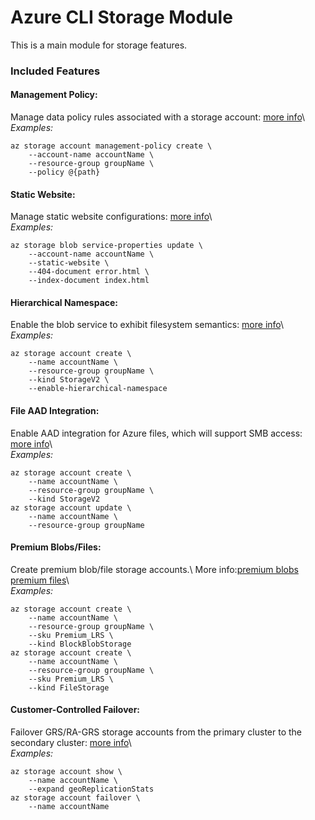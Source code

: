 # Azure CLI Storage Module #
This is a main module for storage features.

### Included Features

#### Management Policy:	
Manage data policy rules associated with a storage account: [more info](https://docs.microsoft.com/azure/storage/common/storage-lifecycle-managment-concepts)\	
*Examples:*	
```	
az storage account management-policy create \	
    --account-name accountName \	
    --resource-group groupName \	
    --policy @{path}	
```	

#### Static Website:	
Manage static website configurations: [more info](https://docs.microsoft.com/azure/storage/blobs/storage-blob-static-website)\	
*Examples:*	
```	
az storage blob service-properties update \	
    --account-name accountName \	
    --static-website \	
    --404-document error.html \	
    --index-document index.html	
```	

#### Hierarchical Namespace:	
Enable the blob service to exhibit filesystem semantics: [more info](https://docs.microsoft.com/azure/storage/data-lake-storage/namespace)\	
*Examples:*	
```	
az storage account create \	
    --name accountName \	
    --resource-group groupName \	
    --kind StorageV2 \	
    --enable-hierarchical-namespace	
```	

#### File AAD Integration:	
Enable AAD integration for Azure files, which will support SMB access: [more info](https://docs.microsoft.com/azure/storage/files/storage-files-active-directory-enable)\	
*Examples:*	
```	
az storage account create \	
    --name accountName \	
    --resource-group groupName \	
    --kind StorageV2	
az storage account update \	
    --name accountName \	
    --resource-group groupName	
```	

#### Premium Blobs/Files:	
Create premium blob/file storage accounts.\	
More info:[premium blobs](https://azure.microsoft.com/blog/introducing-azure-premium-blob-storage-limited-public-preview/) [premium files](https://docs.microsoft.com/azure/storage/files/storage-files-introduction)\	
*Examples:*	
```	
az storage account create \	
    --name accountName \	
    --resource-group groupName \	
    --sku Premium_LRS \	
    --kind BlockBlobStorage	
az storage account create \	
    --name accountName \	
    --resource-group groupName \	
    --sku Premium_LRS \	
    --kind FileStorage	
```	

#### Customer-Controlled Failover:	
Failover GRS/RA-GRS storage accounts from the primary cluster to the secondary cluster: [more info](https://docs.microsoft.com/azure/storage/common/storage-disaster-recovery-guidance)\	
*Examples:*	
```	
az storage account show \	
    --name accountName \	
    --expand geoReplicationStats	
az storage account failover \	
    --name accountName	
```
